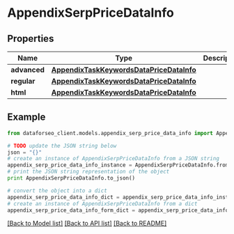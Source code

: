 # AppendixSerpPriceDataInfo


## Properties

Name | Type | Description | Notes
------------ | ------------- | ------------- | -------------
**advanced** | [**AppendixTaskKeywordsDataPriceDataInfo**](AppendixTaskKeywordsDataPriceDataInfo.md) |  | [optional] 
**regular** | [**AppendixTaskKeywordsDataPriceDataInfo**](AppendixTaskKeywordsDataPriceDataInfo.md) |  | [optional] 
**html** | [**AppendixTaskKeywordsDataPriceDataInfo**](AppendixTaskKeywordsDataPriceDataInfo.md) |  | [optional] 

## Example

```python
from dataforseo_client.models.appendix_serp_price_data_info import AppendixSerpPriceDataInfo

# TODO update the JSON string below
json = "{}"
# create an instance of AppendixSerpPriceDataInfo from a JSON string
appendix_serp_price_data_info_instance = AppendixSerpPriceDataInfo.from_json(json)
# print the JSON string representation of the object
print AppendixSerpPriceDataInfo.to_json()

# convert the object into a dict
appendix_serp_price_data_info_dict = appendix_serp_price_data_info_instance.to_dict()
# create an instance of AppendixSerpPriceDataInfo from a dict
appendix_serp_price_data_info_form_dict = appendix_serp_price_data_info.from_dict(appendix_serp_price_data_info_dict)
```
[[Back to Model list]](../README.md#documentation-for-models) [[Back to API list]](../README.md#documentation-for-api-endpoints) [[Back to README]](../README.md)


